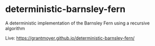 # deterministic-barnsley-fern
A deterministic implementation of the Barnsley Fern using a recursive algorithm

Live: https://grantmoyer.github.io/deterministic-barnsley-fern/
